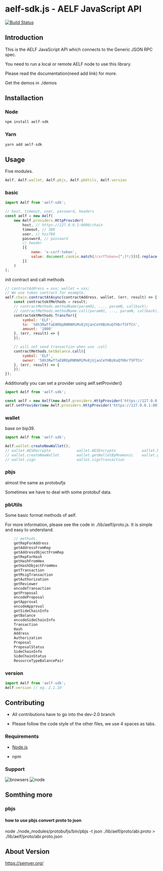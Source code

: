 # aelf-sdk.js - AELF JavaScript API

[![Build Status][1]][2]

[1]: https://travis-ci.org/AElfProject/aelf-sdk.js.svg?branch=master
[2]: https://travis-ci.org/AElfProject/aelf-sdk.js

## Introduction

This is the AELF JavaScript API which connects to the Generic JSON RPC spec.

You need to run a local or remote AELF node to use this library.

Please read the documentation(need add link) for more.

Get the demos in ./demos

## Installaction

### Node

```js
npm install aelf-sdk
```

### Yarn

```js
yarn add aelf-sdk
```

## Usage

Five modules.

```js
Aelf, Aelf.wallet, Aelf.pbjs, Aelf.pbUtils, Aelf.version
```

### basic

```js
import Aelf from 'aelf-sdk';

// host, timeout, user, password, headers
const aelf = new Aelf(
    new Aelf.providers.HttpProvider(
        host, // https://127.0.0.1:8000/chain
        timeout, // 300
        user, // hzz780
        password, // passowrd
        // header
        [{
            name: 'x-csrf-token',
            value: document.cookie.match(/csrfToken=[^;]*/)[0].replace('csrfToken=', '')
        }]
    )
);
```

init contract and call methods

```js
// contractAddress = xxx; wallet = xxx;
// We use token contract for example.
aelf.chain.contractAtAsync(contractAddress, wallet, (err, result) => {
    const contractoktMethods = result;
    // contractMethods.methodName(param01, ..., paramN, callback);
    // contractMethods.methodName.call(param01, ..., paramN, callback);
    contractoktMethods.Transfer({
        symbol: 'ELF',
        to: '58h3RwTfaE8RDpRNMAMiMv8jUjanCeYHBzKuQfHbrfSFTCn',
        amount: '1000'
    }, (err, result) => {
    });

    // will not send transaction when use .call
    contractMethods.GetBalance.call({
        symbol: 'ELF',
        owner: '58h3RwTfaE8RDpRNMAMiMv8jUjanCeYHBzKuQfHbrfSFTCn'
    }, (err, result) => {
    });
});
```

Additionally you can set a provider using aelf.setProvider()

```js
import Aelf from 'aelf-sdk';

const aelf = new Aelf(new Aelf.providers.HttpProvider('https://127.0.0.1:8000/chain'));
aelf.setProvider(new Aelf.providers.HttpProvider('https://127.0.0.1:8010/chain'));
```

### wallet

base on bip39.

```js
import Aelf from 'aelf-sdk';

Aelf.wallet.createNewWallet();
// wallet.AESDecrypto            wallet.AESEncrypto            wallet.bip39
// wallet.createNewWallet        wallet.getWalletByMnemonic    wallet.getWalletByPrivateKey
// wallet.sign                   wallet.signTransaction
```

### pbjs

almost the same as protobufjs

Sometimes we have to deal with some protobuf data.

### pbUtils

Some basic format methods of aelf.

For more information, please see the code in ./lib/aelf/proto.js. It is simple and easy to understand.

```js
    // methods.
    getRepForAddress
    getAddressFromRep
    getAddressObjectFromRep
    getRepForHash
    getHashFromHex
    getHashObjectFromHex
    getTransaction
    getMsigTransaction
    getAuthorization
    getReviewer
    encodeTransaction
    getProposal
    encodeProposal
    getApproval
    encodeApproval
    getSideChainInfo
    getBalance
    encodeSideChainInfo
    Transaction
    Hash
    Address
    Authorization
    Proposal
    ProposalStatus
    SideChainInfo
    SideChainStatus
    ResourceTypeBalancePair
```

### version

```js
import Aelf from 'aelf-sdk';
Aelf.version // eg. 2.1.10
```

## Contributing

- All contributions have to go into the dev-2.0 branch

- Please follow the code style of the other files, we use 4 spaces as tabs.

### Requirements

- [Node.js](https://nodejs.org)

- npm

### Support

![browsers](https://img.shields.io/badge/browsers-latest%202%20versions-brightgreen.svg)
![node](https://img.shields.io/badge/node->=6-green.svg)

## Somthing more

### pbjs

#### how to use pbjs convert proto to json

node ./node_modules/protobufjs/bin/pbjs -t json ./lib/aelf/proto/abi.proto > ./lib/aelf/proto/abi.proto.json

## About Version

https://semver.org/
